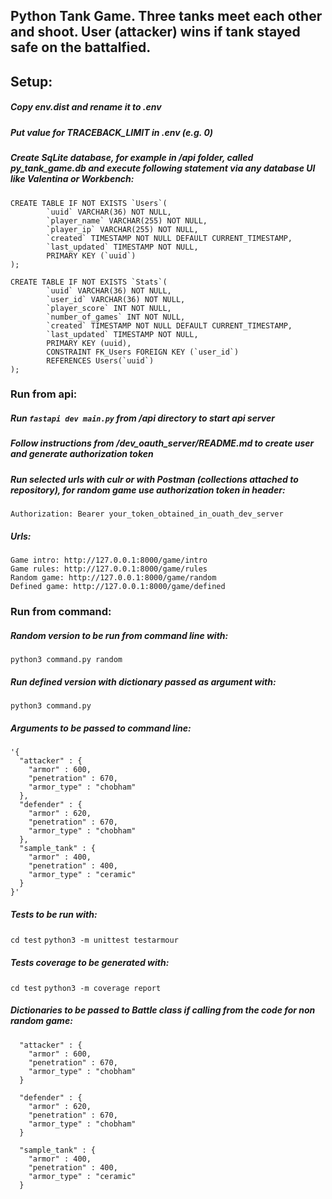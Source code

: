 ## Python Tank Game. Three tanks meet each other and shoot. User (attacker) wins if tank stayed safe on the battalfied.

## Setup:
##### Copy env.dist and rename it to .env
##### Put value for TRACEBACK_LIMIT in .env (e.g. 0)
##### Create SqLite database, for example in /api folder, called py_tank_game.db and execute following statement via any database UI like Valentina or Workbench:

```
CREATE TABLE IF NOT EXISTS `Users`(
        `uuid` VARCHAR(36) NOT NULL,
        `player_name` VARCHAR(255) NOT NULL,
        `player_ip` VARCHAR(255) NOT NULL,
        `created` TIMESTAMP NOT NULL DEFAULT CURRENT_TIMESTAMP,
        `last_updated` TIMESTAMP NOT NULL,
        PRIMARY KEY (`uuid`)
);

CREATE TABLE IF NOT EXISTS `Stats`(
        `uuid` VARCHAR(36) NOT NULL,
        `user_id` VARCHAR(36) NOT NULL,
        `player_score` INT NOT NULL,
        `number_of_games` INT NOT NULL,
        `created` TIMESTAMP NOT NULL DEFAULT CURRENT_TIMESTAMP,
        `last_updated` TIMESTAMP NOT NULL,
        PRIMARY KEY (uuid),
        CONSTRAINT FK_Users FOREIGN KEY (`user_id`)
        REFERENCES Users(`uuid`)
);
```


### Run from api:

##### Run `fastapi dev main.py` from /api directory to start api server

##### Follow instructions from /dev_oauth_server/README.md to create user and generate authorization token

##### Run selected urls with culr or with Postman (collections attached to repository), for random game use authorization token in header: 

```Authorization: Bearer your_token_obtained_in_ouath_dev_server```

##### Urls: 
```
Game intro: http://127.0.0.1:8000/game/intro
Game rules: http://127.0.0.1:8000/game/rules
Random game: http://127.0.0.1:8000/game/random
Defined game: http://127.0.0.1:8000/game/defined
```

### Run from command:

##### Random version to be run from command line with:
 `python3 command.py random`

##### Run defined version with dictionary passed as argument with:
`python3 command.py`

##### Arguments to be passed to command line:
```  
'{
  "attacker" : {
    "armor" : 600,
    "penetration" : 670,
    "armor_type" : "chobham"
  },
  "defender" : {
    "armor" : 620,
    "penetration" : 670,
    "armor_type" : "chobham"
  },
  "sample_tank" : {
    "armor" : 400,
    "penetration" : 400,
    "armor_type" : "ceramic"
  }
}'
```


##### Tests to be run with: 
`cd test`
`python3 -m unittest testarmour`

##### Tests coverage to be generated with: 
`cd test`
`python3 -m coverage report`

##### Dictionaries to be passed to Battle class if calling from the code for non random game:
```  
  "attacker" : {
    "armor" : 600,
    "penetration" : 670,
    "armor_type" : "chobham"
  }
```
``` 
  "defender" : {
    "armor" : 620,
    "penetration" : 670,
    "armor_type" : "chobham"
  }
```
``` 
  "sample_tank" : {
    "armor" : 400,
    "penetration" : 400,
    "armor_type" : "ceramic"
  }
```